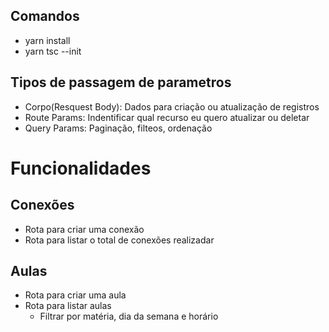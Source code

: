 ## Comandos
- yarn install
- yarn tsc --init


## Tipos de passagem de parametros
- Corpo(Resquest Body): Dados para criação ou atualização de registros
- Route Params: Indentificar qual recurso eu quero atualizar ou deletar
- Query Params: Paginação, filteos, ordenação

# Funcionalidades
## Conexões
- Rota para criar uma conexão
- Rota para listar o total de conexões realizadar

## Aulas
- Rota para criar uma aula
- Rota para listar aulas
  - Filtrar por matéria, dia da semana e horário

